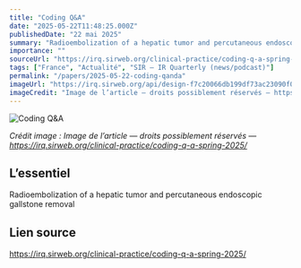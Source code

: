```yaml
---
title: "Coding Q&A"
date: "2025-05-22T11:48:25.000Z"
publishedDate: "22 mai 2025"
summary: "Radioembolization of a hepatic tumor and percutaneous endoscopic gallstone removal"
importance: ""
sourceUrl: "https://irq.sirweb.org/clinical-practice/coding-q-a-spring-2025/"
tags: ["France", "Actualité", "SIR — IR Quarterly (news/podcast)"]
permalink: "/papers/2025-05-22-coding-qanda"
imageUrl: "https://irq.sirweb.org/api/design-f7c20066db199df73ac23090f00f5d89/favicon.png"
imageCredit: "Image de l’article — droits possiblement réservés — https://irq.sirweb.org/clinical-practice/coding-q-a-spring-2025/"
---
```


![Coding Q&A](https://irq.sirweb.org/api/design-f7c20066db199df73ac23090f00f5d89/favicon.png)

*Crédit image : Image de l’article — droits possiblement réservés — https://irq.sirweb.org/clinical-practice/coding-q-a-spring-2025/*

## L’essentiel

Radioembolization of a hepatic tumor and percutaneous endoscopic gallstone removal

## Lien source

https://irq.sirweb.org/clinical-practice/coding-q-a-spring-2025/
